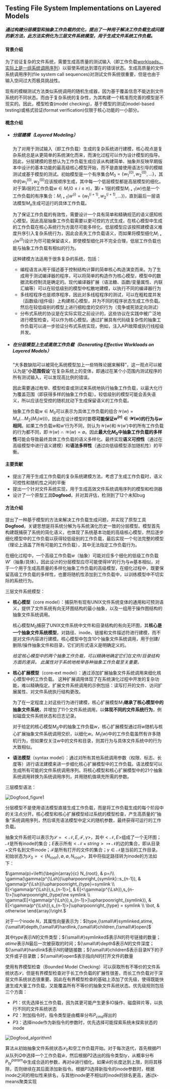 ## Testing File System Implementations on Layered Models

##### 通过构建分层模型和抽象工作负载的优化，提出了一种用于解决工作负载生成问题的新方法，此方法实例化为三层文件系统模型，用于生成文件系统工作负载。

#### 背景介绍

为了验证复杂的文件系统，需要生成高质量的测试输入（即工作负载<u>workloads，实际上是一组系统调用序列</u>）以驱使系统达到潜在的错误状态。生成高质量的文件系统调用序列(file system call sequences)对测试文件系统很重要，但是也由于输入空间过大而极具挑战性。

现有的模糊测试方法类似系统调用的随机生成器，因为基于覆盖信息不能达到文件系统的不同状态。而由于复杂系统的复杂性，为其构建一个精准而完善的模型是不现实的。因此，模型检查(model checking)，基于模型的测试(model-based testing)或格式验证(format verification)仅限于核心功能的一小部分。

#### 概念介绍

* ##### **分层建模**（Layered Modeling）

    为了对用于测试输入（即工作负载）生成的复杂系统进行建模，核心观点是复杂系统总是从更简单的系统演化而来，而演化过程可以作为设计模型的指导。因此，分层建模的思想认为工作负载生成应该从构建简单、抽象并反映早期版本中设计的基本功能的最高级核心模型开始，而不是直接使用语法引导的模糊测试或基于模型的测试。初始模型是一个有序集合$M_0=\{w_1^{(0)},w_2^{(0)},...\}$，其中的$w_1^{(0)},w_2^{(0)}$应该按顺序生成，其中每一个低层模型都是高层模型的细化。对于第$i$层的工作负载$w\in M_i(0\le i\le n)$，第$i+1$层的模型$M_{i+1}(w)$也是一个工作负载的有序集合：$M_{i+1}(w^{(i)}=\{w_1^{(i+1)},w_2^{(i+1)},...\})$，直到最后一层语法模型$M_n$生成可运行的具体工作负载。

    为了保证工作负载的有效性，需要设计一个具有简单和精确规范的语义感知核心模型。因此高层抽象工作负载需要以更可控的方式生成，在核心模型中生成的工作负载在核心系统行为方面尽可能多样化。低层模型应该按照建模语义难度升序引入复杂系统行为，因此会丢失工作负载语义，而如果将模型细化$M_{i+1}(w^{(i)})$设计为尽可能保留语义，即使模型细化并不完全合理，低层工作负载也能与抽象工作负载有相似的行为。

    这种建模方法适用于很多复杂的系统，包括：

    * 编程语言从用于描述基于控制结构计算的简单核心构造演变而来。为了生成用于测试编译器的程序，可以将简单的构造作为核心模型，模型中的数据流和控制流是确定的。现代编译器扩展（语法糖、函数/变量属性、内联汇编等）可以在较低级别的模型中松散地建模，以执行不同的编译器行为
    * 多线程程序也是顺序程序，因此对多线程程序的测试，可以在粗粒度并发（函数级/组件级）上构建核心模型，并为不同的程序状态生成工作负载。然后在较低级别的模型上进行细粒度的交织行为（竞争或死锁定向测试）
    * 分布式系统的协议是在实际实现之前设计的，这些协议在实践中被广泛地进行模型检查，可以作为核心模型。通过扩展具有代码级复杂性的抽象工作负载可以进一步验证分布式系统实现，例如，注入API故障或执行线程级并发。

* ##### 在分层模型上生成高效工作负载（Generating Effective Workloads on Layered Models）

    “大多数缺陷可以被简化系统模型加上一些特殊论据来解释”，这一观点可以被认为是“**小范围假设**”在复杂系统上的变体，即通过在某个小范围内测试程序的所有测试输入，可以发现高比例的错误。

    因此需要通过枚举、模型检查或测试来系统地执行抽象工作负载，以最大化行为覆盖范围（即获得多样的抽象工作负载）。较低级别的模型可能会丢失语义，所以应该在受控的随机扰动下生成保留语义的工作负载。

    抽象工作负载$w\in M_0$可以表示为具体工作负载的组合$\mathcal{W}(w)=M_n(...M_2(M_1(w)))$，因此在设计模型时要**尽可能保证$w^{(n)}\in\mathcal{W}(w)$的行为与$w$相同**。如果工作负载$w$和$w'$行为不同，则认为$\mathcal{W}(w)$和$\mathcal{W}(w')$中的所有工作负载的行为都不同，即$\mathcal{W}(w)\cap\mathcal{W}(w)=\emptyset$。因此**最大化$M_0$中抽象工作负载的多样性**可能会导致最终具体工作负载的语义多样化。最终实现**语义可控性**（通过在高级模型中进行语义建模）和**语法多样性**（通过向低级模型添加随机性）的平衡。

#### 主要贡献

* 提出了用于生成工作负载的复杂系统建模方法，考虑了生成工作负载时，语义可控性和随机性之间的平衡
* 提出一个针对文件系统实现，用于生成高效文件系统调用序列的模型和检测器
* 设计了一个原型工具**Dogfood**，并对其评估，检测到了12个未知bug

#### 方法介绍

提出了一种基于模型的方法来解决工作负载生成问题，并实现了原型工具**Dogfood**，关键思想是将系统分解为与系统演化历史一致的分层模型。模型首先构建既捕获了系统的简化语义，也体现了系统基本功能的高级核心模型，然后逐步细化模型中的工作负载以获得较低级别的工作负载，最后实现一个句法完整的模型（理论上涵盖了所有可能的工作负载），其中无法指定工作负载行为。

在细化过程中，一个高级工作负载$w$（抽象）可能对应多个细化的低级工作负载$W'$（抽象/具体）。因此设计的分层模型应尽可能使得$W'$的行为与$w$基本相似，对于一个用于生成高质量的多样化抽象工作负载的高级模型，在细化过程中，既要保留高级工作负载的多样性，也要将随机性添加到工作负载中，以训练模型中不切实际的系统行为。

三层文件系统模型：

* **核心模型**（core model）：捕获所有现有UNIX文件系统变体的通用和可预测语义，提供了文件系统有向无环图结构的最小抽象，以及一组用于操作图结构的抽象文件系统调用。

    核心模型$M_0$捕获了UNIX文件系统中文件和目录结构的有向无环图，其**核心是一个抽象文件系统模型**，对路径、inode、链接和文件描述符进行建模，而不是对文件内容进行建模。核心模型中包含10个抽象文件系统调用，用于创建/删除/操作抽象文件和目录，它们的形式语义是明确定义的。

    *给定核心模型中的两个抽象工作负载，可以精确地确定它们在文件/目录结构方面的差异。 此属性对于系统地枚举各种抽象工作负载至关重要。*

* **核心扩展模型**（core-ext model）：通过添加扩展抽象文件系统调用来细化核心模型中的工作负载。 这种扩展调用体现了在系统演化过程中开发的复杂功能，难以精确指定。扩展文件系统调用的示例包括：读写打开的文件、访问扩展属性、对文件系统执行结构更改。

    为了在一定程度上对这些行为进行建模，核心扩展模型$M_1$**继承了核心模型中的抽象文件系统**，并增加了11个文件系统调用，以**体现不同的文件系统行为**，例如磁盘文件系统状态和日志记录。

    对于给定的核心模型$M_0$中的抽象工作负载$w$，核心扩展模型通过将$w$随机与核心扩展抽象文件系统调用交织，以细化$w$。$M_1(w)$中的工作负载虽然有许多随机行为，但如果仅关注$w$中的文件和目录，则其行为与具体文件系统中的行为大致相似。

* **语法模型**（syntax model）：通过对所有其他系统调用参数（权限、标志、长度等）进行语法建模来进一步细化核心扩展模型中的工作负载。语法模型可以生成所有可能的文件系统调用序列。将核心模型和核心扩展模型中的21个抽象系统调用转换为系统调用序列，并用随机值填充所需的参数。

三层模型语法：

![Dogfood_figure1](../Images/Dogfood_figure1.png)

分层模型不是使用语法模型直接生成工作负载，而是将工作负载生成的每个阶段中的关注点分开。核心模型和核心扩展模型经过系统的模型检查，产生高质量的“抽象”系统调用序列，然后填充语法模型中定义的随机参数，最终获得可运行的工作负载。

抽象文件系统可以表示为$\mathcal{S}=<\mathcal{N},E,\mathcal{F},\gamma>$，其中$<\mathcal{N},E>$组成了一个无环图；$\mathcal{N}$是所有inode的集合；$E$表示所有$<\mathcal{N}\times string>\mapsto\mathcal{N}$的边的集合，即从目录+文件名到文件inode；$\mathcal{F}$是所有打开的文件的集合；$\gamma\in\mathcal{N}$是当前的工作目录。初始状态为$\mathcal{S}_0=<\{N_{root}\},\emptyset,\emptyset,N_{root}>$，其中将指定路径转为inode的方法如下：

$\gamma(p)=\left\{\begin{array}{c}
N_{root}, & p=/\\ 
\gamma(\gamma(p^{\Lsh})\upharpoonright_{symlink}::s_{n-1}), & \gamma(p^{\Lsh})\upharpoonright_{type}=symlink \\ 
E[<\gamma(p^{\Lsh}),s_{n-1}>], & E[<\gamma(p^{\Lsh}),s_{n-1}>]\upharpoonright_{type}\ne symlink \\
\gamma(E[<\gamma(p^{\Lsh}),s_{n-1}>]\upharpoonright_{symlink}), & E[<\gamma(p^{\Lsh}),s_{n-1}>]\upharpoonright_{type} = symlink \\ 
\bot, & otherwise
\end{array}\right.$

对于一个inode $N$，其属性向量表示为：$[type,{\small\#}symlinked,atime,{\small\#}depth,{\small\#}hardlink,{\small\#}children,{\small\#}open]$

其中$type$表示$N$的文件类型；${\small\#}symlinked$表示$N$的符号链接的数量；$atime$表示$N$最后一次被获取的时间；${\small\#}depth$表示$N$的文件深度；${\small\#}hardlink$表示$N$的硬链接数；${\small\#}children$表示目录$N$下的子文件或子目录数；${\small\#}open$表示指向$N$的打开文件的数量

使用有界模型检查（Bounded Model Checking）可以获取所有不等价的文件系统状态$\mathcal{S}$，但是有界模型检查对于长工作负载的扩展性很差，而长工作负载对于深层文件系统状态很重要。因此在有界模型检查的基础上添加了优先级，使得既能快速生成大量工作负载，又能覆盖所有不等价的抽象文件系统状态。优先级规则包括三个方面：

* $P1$：优先选择长工作负载，因为其更可能产生更多IO操作、磁盘碎片等，以执行不同的文件系统状态
* $P2$：附加指令时，指令类型是由概率分布$P_{cmd}$得出的
* $P3$：选择inode作为新指令的参数时，优先选择可能探索系统未探索状态的inode

![Dogfood_algorithm1](../Images/Dogfood_algorithm1.png)

算法从初始抽象文件系统状态$\mathcal{S}_0$和空工作负载开始。对于每次迭代，首先根据$P1$从队列$Q$中选择一个工作负载$\hat{w}$，然后根据$P2$选出的指令类型$ty$，从概率分布$P_{ty}^{param}$中生成合适的参数，再对$\hat{w}$进行细化。如果$\hat{w}$的长度达到上限，则将其移除，否则继续在其后面添加新指令。根据$P3$选择新指令的inode参数时，根据inode之间的相似性来排名，与其他inode更不相似的inode的排名更高，通过k-means聚类实现





























